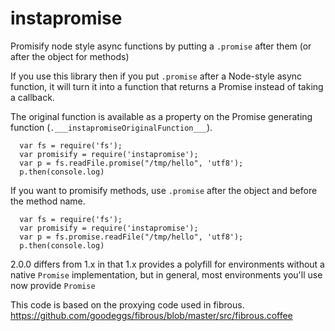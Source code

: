 # instapromise
Promisify node style async functions by putting a `.promise` after them (or after the object for methods)

If you use this library then if you put `.promise` after a Node-style async
function, it will turn it into a function that returns a Promise instead of
taking a callback.

The original function is available as a property on the Promise generating
function (`.___instapromiseOriginalFunction___`).

```
  var fs = require('fs');
  var promisify = require('instapromise');
  var p = fs.readFile.promise("/tmp/hello", 'utf8');
  p.then(console.log)
```

If you want to promisify methods, use `.promise` after the object and before
the method name.

```
  var fs = require('fs');
  var promisify = require('instapromise');
  var p = fs.promise.readFile("/tmp/hello", 'utf8');
  p.then(console.log)
```

2.0.0 differs from 1.x in that 1.x provides a polyfill for environments 
without a native `Promise` implementation, but in general, most environments 
you'll use now provide `Promise` 

This code is based on the proxying code used in fibrous.
https://github.com/goodeggs/fibrous/blob/master/src/fibrous.coffee

